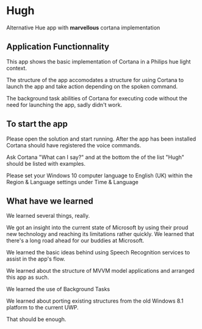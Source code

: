 # Hugh
Alternative Hue app with **marvellous** cortana implementation

## Application Functionnality

This app shows the basic implementation of Cortana in a Philips hue light context.

The structure of the app accomodates a structure for using Cortana to launch the app and take action depending on the spoken command.

The background task abilities of Cortana for executing code without the need for launching the app, sadly didn't work.

## To start the app

Please open the solution and start running. After the app has been installed Cortana should have registered the voice commands.

Ask Cortana "What can I say?" and at the bottom the of the list "Hugh" should be listed with examples.

Please set your Windows 10 computer language to English (UK) within the Region & Language settings under Time & Language

## What have we learned

We learned several things, really.

We got an insight into the current state of Microsoft by using their proud new technology and reaching its limitations rather quickly. We learned that there's a long road ahead for our buddies at Microsoft.

We learned the basic ideas behind using Speech Recognition services to assist in the app's flow.

We learned about the structure of MVVM model applications and arranged this app as such.

We learned the use of Background Tasks

We learned about porting existing structures from the old Windows 8.1 platform to the current UWP.

That should be enough.
